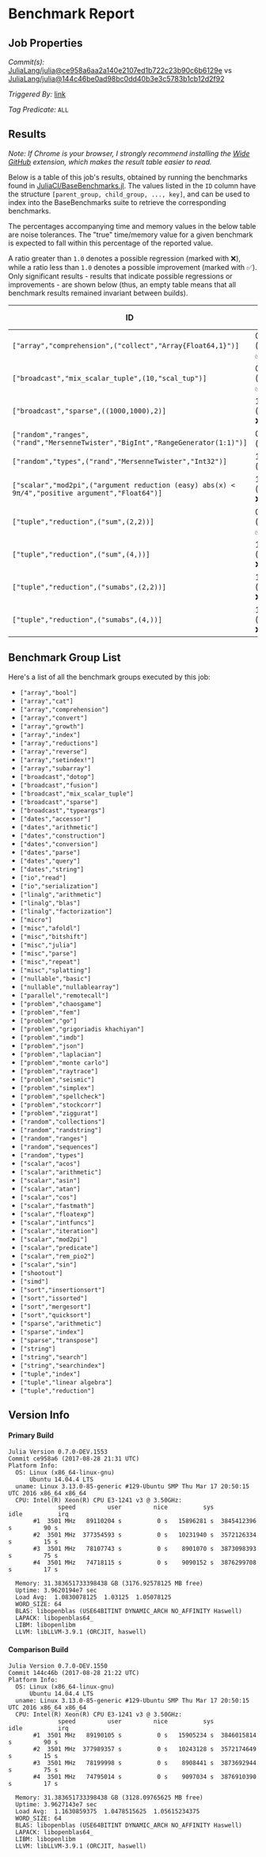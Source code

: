 # Benchmark Report

## Job Properties

*Commit(s):* [JuliaLang/julia@ce958a6aa2a140e2107ed1b722c23b90c6b6129e](https://github.com/JuliaLang/julia/commit/ce958a6aa2a140e2107ed1b722c23b90c6b6129e) vs [JuliaLang/julia@144c46be0ad98bc0dd40b3e3c5783b1cb12d2f92](https://github.com/JuliaLang/julia/commit/144c46be0ad98bc0dd40b3e3c5783b1cb12d2f92)

*Triggered By:* [link](https://github.com/JuliaLang/julia/pull/21750#issuecomment-325522555)

*Tag Predicate:* `ALL`

## Results

*Note: If Chrome is your browser, I strongly recommend installing the [Wide GitHub](https://chrome.google.com/webstore/detail/wide-github/kaalofacklcidaampbokdplbklpeldpj?hl=en)
extension, which makes the result table easier to read.*

Below is a table of this job's results, obtained by running the benchmarks found in
[JuliaCI/BaseBenchmarks.jl](https://github.com/JuliaCI/BaseBenchmarks.jl). The values
listed in the `ID` column have the structure `[parent_group, child_group, ..., key]`,
and can be used to index into the BaseBenchmarks suite to retrieve the corresponding
benchmarks.

The percentages accompanying time and memory values in the below table are noise tolerances. The "true"
time/memory value for a given benchmark is expected to fall within this percentage of the reported value.

A ratio greater than `1.0` denotes a possible regression (marked with :x:), while a ratio less
than `1.0` denotes a possible improvement (marked with :white_check_mark:). Only significant results - results
that indicate possible regressions or improvements - are shown below (thus, an empty table means that all
benchmark results remained invariant between builds).

| ID | time ratio | memory ratio |
|----|------------|--------------|
| `["array","comprehension",("collect","Array{Float64,1}")]` | 0.84 (15%) :white_check_mark: | 1.00 (1%)  |
| `["broadcast","mix_scalar_tuple",(10,"scal_tup")]` | 0.74 (15%) :white_check_mark: | 1.00 (1%)  |
| `["broadcast","sparse",((1000,1000),2)]` | 1.15 (15%) :x: | 1.00 (1%)  |
| `["random","ranges",("rand","MersenneTwister","BigInt","RangeGenerator(1:1)")]` | 0.94 (25%)  | 1.01 (1%) :x: |
| `["random","types",("rand","MersenneTwister","Int32")]` | 1.12 (25%)  | 0.94 (1%) :white_check_mark: |
| `["scalar","mod2pi",("argument reduction (easy) abs(x) < 9π/4","positive argument","Float64")]` | 1.19 (15%) :x: | 1.00 (1%)  |
| `["tuple","reduction",("sum",(2,2))]` | 0.84 (15%) :white_check_mark: | 1.00 (1%)  |
| `["tuple","reduction",("sum",(4,))]` | 1.19 (15%) :x: | 1.00 (1%)  |
| `["tuple","reduction",("sumabs",(2,2))]` | 1.16 (15%) :x: | 1.00 (1%)  |
| `["tuple","reduction",("sumabs",(4,))]` | 1.16 (15%) :x: | 1.00 (1%)  |

## Benchmark Group List

Here's a list of all the benchmark groups executed by this job:

- `["array","bool"]`
- `["array","cat"]`
- `["array","comprehension"]`
- `["array","convert"]`
- `["array","growth"]`
- `["array","index"]`
- `["array","reductions"]`
- `["array","reverse"]`
- `["array","setindex!"]`
- `["array","subarray"]`
- `["broadcast","dotop"]`
- `["broadcast","fusion"]`
- `["broadcast","mix_scalar_tuple"]`
- `["broadcast","sparse"]`
- `["broadcast","typeargs"]`
- `["dates","accessor"]`
- `["dates","arithmetic"]`
- `["dates","construction"]`
- `["dates","conversion"]`
- `["dates","parse"]`
- `["dates","query"]`
- `["dates","string"]`
- `["io","read"]`
- `["io","serialization"]`
- `["linalg","arithmetic"]`
- `["linalg","blas"]`
- `["linalg","factorization"]`
- `["micro"]`
- `["misc","afoldl"]`
- `["misc","bitshift"]`
- `["misc","julia"]`
- `["misc","parse"]`
- `["misc","repeat"]`
- `["misc","splatting"]`
- `["nullable","basic"]`
- `["nullable","nullablearray"]`
- `["parallel","remotecall"]`
- `["problem","chaosgame"]`
- `["problem","fem"]`
- `["problem","go"]`
- `["problem","grigoriadis khachiyan"]`
- `["problem","imdb"]`
- `["problem","json"]`
- `["problem","laplacian"]`
- `["problem","monte carlo"]`
- `["problem","raytrace"]`
- `["problem","seismic"]`
- `["problem","simplex"]`
- `["problem","spellcheck"]`
- `["problem","stockcorr"]`
- `["problem","ziggurat"]`
- `["random","collections"]`
- `["random","randstring"]`
- `["random","ranges"]`
- `["random","sequences"]`
- `["random","types"]`
- `["scalar","acos"]`
- `["scalar","arithmetic"]`
- `["scalar","asin"]`
- `["scalar","atan"]`
- `["scalar","cos"]`
- `["scalar","fastmath"]`
- `["scalar","floatexp"]`
- `["scalar","intfuncs"]`
- `["scalar","iteration"]`
- `["scalar","mod2pi"]`
- `["scalar","predicate"]`
- `["scalar","rem_pio2"]`
- `["scalar","sin"]`
- `["shootout"]`
- `["simd"]`
- `["sort","insertionsort"]`
- `["sort","issorted"]`
- `["sort","mergesort"]`
- `["sort","quicksort"]`
- `["sparse","arithmetic"]`
- `["sparse","index"]`
- `["sparse","transpose"]`
- `["string"]`
- `["string","search"]`
- `["string","searchindex"]`
- `["tuple","index"]`
- `["tuple","linear algebra"]`
- `["tuple","reduction"]`

## Version Info

#### Primary Build

```
Julia Version 0.7.0-DEV.1553
Commit ce958a6 (2017-08-28 21:31 UTC)
Platform Info:
  OS: Linux (x86_64-linux-gnu)
      Ubuntu 14.04.4 LTS
  uname: Linux 3.13.0-85-generic #129-Ubuntu SMP Thu Mar 17 20:50:15 UTC 2016 x86_64 x86_64
  CPU: Intel(R) Xeon(R) CPU E3-1241 v3 @ 3.50GHz: 
              speed         user         nice          sys         idle          irq
       #1  3501 MHz   89110204 s          0 s   15896281 s  3845412396 s         90 s
       #2  3501 MHz  377354593 s          0 s   10231940 s  3572126334 s         15 s
       #3  3501 MHz   78107743 s          0 s    8901070 s  3873098393 s         75 s
       #4  3501 MHz   74718115 s          0 s    9090152 s  3876299708 s         17 s
       
  Memory: 31.383651733398438 GB (3176.92578125 MB free)
  Uptime: 3.9620194e7 sec
  Load Avg:  1.0830078125  1.03125  1.05078125
  WORD_SIZE: 64
  BLAS: libopenblas (USE64BITINT DYNAMIC_ARCH NO_AFFINITY Haswell)
  LAPACK: libopenblas64_
  LIBM: libopenlibm
  LLVM: libLLVM-3.9.1 (ORCJIT, haswell)

```

#### Comparison Build

```
Julia Version 0.7.0-DEV.1550
Commit 144c46b (2017-08-28 21:22 UTC)
Platform Info:
  OS: Linux (x86_64-linux-gnu)
      Ubuntu 14.04.4 LTS
  uname: Linux 3.13.0-85-generic #129-Ubuntu SMP Thu Mar 17 20:50:15 UTC 2016 x86_64 x86_64
  CPU: Intel(R) Xeon(R) CPU E3-1241 v3 @ 3.50GHz: 
              speed         user         nice          sys         idle          irq
       #1  3501 MHz   89190105 s          0 s   15905234 s  3846015814 s         90 s
       #2  3501 MHz  377989357 s          0 s   10243128 s  3572174649 s         15 s
       #3  3501 MHz   78199998 s          0 s    8908441 s  3873692944 s         75 s
       #4  3501 MHz   74795014 s          0 s    9097034 s  3876910390 s         17 s
       
  Memory: 31.383651733398438 GB (3128.09765625 MB free)
  Uptime: 3.9627143e7 sec
  Load Avg:  1.1630859375  1.0478515625  1.05615234375
  WORD_SIZE: 64
  BLAS: libopenblas (USE64BITINT DYNAMIC_ARCH NO_AFFINITY Haswell)
  LAPACK: libopenblas64_
  LIBM: libopenlibm
  LLVM: libLLVM-3.9.1 (ORCJIT, haswell)

```
